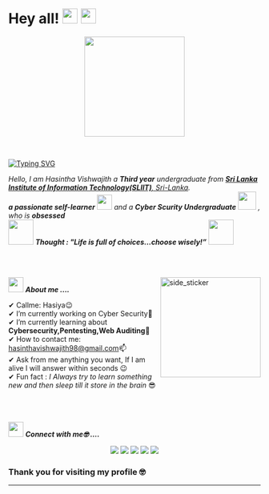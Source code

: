 # Hey all! <img src= "https://media2.giphy.com/media/Lm5hxmmI6ucOQGfjKj/giphy.gif?cid=6c09b952o9xti0m387z597k2xqipch3qmqjydym98oef87ve&rid=giphy.gif&ct=s" width= "30" height= "30"> <img src= "https://media.tenor.com/images/2adfe94e69139f3e22623b61d375a7a7/tenor.gif" width= "30" height= "30">

<p align="center">
  <img src="https://vpnoverview.com/wp-content/uploads/what-is-a-hacker-what-is-hacking-featured.png" height="200"/>
</p>
<br>

[![Typing SVG](https://readme-typing-svg.herokuapp.com?font=Architects+Daughter&color=7AF79A&size=30&lines=Hey!+It's+Hasintha+Vishwajith!;I'm+an+undergraduate+in+Cybersecurity)](https://git.io/typing-svg)

<em>
    Hello, I am Hasintha Vishwajith a <b>Third year</b> undergraduate from <a href="https://www.sliit.lk/"> <b>Sri Lanka Institute of Information Technology(SLIIT)</b>, Sri-Lanka</a>. <br>
    <b>a passionate self-learner</b> <img src="https://github.com/TheDudeThatCode/TheDudeThatCode/blob/master/Assets/Developer.gif" width="30px"> and a <b>Cyber Scurity Undergraduate</b>&nbsp;<img src="https://github.com/TheDudeThatCode/TheDudeThatCode/blob/master/Assets/Designer.gif" width="36px">&nbsp,<br>who is <b>obsessed</b>
</em>

<br>
  <img src="https://media.giphy.com/media/gH3LO09IOiZIqePwv9/giphy.gif" width="50" /> <b><i align="center">Thought : "Life is full of choices…choose wisely!”</i></b> <img src="https://media.giphy.com/media/qjqUcgIyRjsl2/giphy.gif" width="50" />
</p>

<br><br>

<img align="right" width=200px height=200px alt="side_sticker" src="https://media.giphy.com/media/TEnXkcsHrP4YedChhA/giphy.gif" />

<img src="https://media.giphy.com/media/iY8CRBdQXODJSCERIr/giphy.gif" width="30px">&nbsp;***About me ....***

✔ Callme: Hasiya😉 <br>
✔ I’m currently working on Cyber Security🔭<br>
✔ I’m currently learning about **Cybersecurity,Pentesting,Web Auditing**🥰<br>
✔ How to contact me: hasinthavishwajith98@gmail.com📫<br>
✔ Ask from me anything you want, If I am alive I will answer within seconds 😉<br>
✔ Fun fact : *I Always try to learn something new and then sleep till it store in the brain* 😎<br><br><br><br>

<img src="https://media.giphy.com/media/iY8CRBdQXODJSCERIr/giphy.gif" width="30px">&nbsp;***Connect with me🤓 ....***
<p align="center">
<a href = "https://github.com/Hasintha-98/"><img src="https://img.icons8.com/fluent/48/000000/github.png"/></a>
<a href = "https://www.linkedin.com/in/hasintha98/"><img src="https://img.icons8.com/fluent/48/000000/linkedin.png"/></a>
<a href = "https://twitter.com/Hasintha_98"><img src="https://img.icons8.com/fluent/48/000000/twitter.png"/></a>
<a href = "https://www.instagram.com/hasintha.98/"><img src="https://img.icons8.com/fluent/48/000000/instagram-new.png"/></a>
<a href = "https://www.facebook.com/hasintha.vishwajith.33/"><img src="https://img.icons8.com/color/48/000000/facebook.png"/></a>

</p>

### Thank you for visiting my profile 🤓 


------
